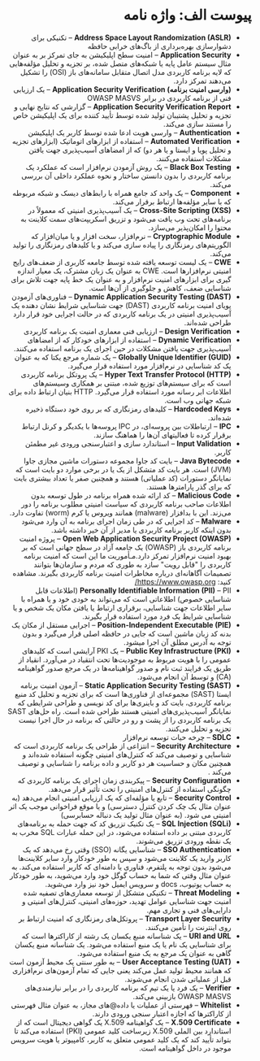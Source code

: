 <div dir="rtl" markdown="1">

# پیوست الف: واژه نامه

- **Address Space Layout Randomization (ASLR)** – تکنیکی برای دشوارسازی بهره‌برداری از باگ‌های خرابی حافظه
- **Application Security** – 
امنیت سطح اپلیکیشن به جای تمرکز بر به عنوان مثال سیستم عامل پایه یا شبکه‌های متصل شده، بر تجزیه و تحلیل مؤلفه‌هایی که لایه برنامه کاربردی مدل اتصال متقابل سامانه‌های باز (OSI) را تشکیل می‌دهند تمرکز دارد.
- **(وارسی امنیت برنامه) Application Security Verification** – یک ارزیابی فنی از برنامه کاربردی در برابر OWASP MASVS
- **Application Security Verification Report** – گزارشی که نتایج نهایی و تجزیه و تحلیل پشتیبان تولید شده توسط تأیید کننده برای یک اپلیکیشن خاص را مستند سازی می‌کند.
- **Authentication** – وارسی هویت ادعا شده توسط کاربر یک اپلیکیشن
- **Automated Verification** – 
استفاده از ابزارهای اتوماتیک (ابزارهای تجزیه و تحلیل پویا و ایستا و یا هر دو) که از امضاهای آسیب‌پذیری جهت یافتن مشکلات استفاده می‌کنند.
- **Black Box Testing** – یک روش آزمودن نرم‌افزار است که عملکرد یک برنامه کاربردی را بدون دانستن ساختار و نحوه عملکرد داخلی آن بررسی می‌کند.
- **Component** – یک واحد کد جامع همراه با رابط‌های دیسک و شبکه مربوطه که با سایر مؤلفه‌ها ارتباط برقرار می‌کند.
- **Cross-Site Scripting (XSS)** – یک آسیب‌پذیری امنیتی که معمولاً در برنامه‌های تحت وب یافت می‌شود و تزریق اسکریپت‌های سمت کلاینت به محتوا را امکان‌پذیر می‌سازد.
- **Cryptographic Module** – نرم‌افزار، سخت افزار و یا میان‌افزار که الگوریتم‌های رمزنگاری را پیاده سازی می‌کند و یا کلید‌های رمزنگاری را تولید می‌کند.
- **CWE** –  یک لیست توسعه یافته شده توسط جامعه کاربری از ضعف‌های رایج امنیتی نرم‌افزارها است. CWE به عنوان یک زبان مشترک، یک معیار اندازه گیری برای ابزارهای امنیت نرم‌افزار و به عنوان یک خط پایه جهت تلاش برای شناسایی ضعف، کاهش و جلوگیری از آن‌ها است.
- **Dynamic Application Security Testing (DAST)** – 
فناوری‌های آزمودن پویای امنیت برنامه کاربردی (DAST) جهت شناسایی شرایط نشان دهنده یک آسیب‌پذیری امنیتی در یک برنامه کاربردی که در حالت اجرایی خود قرار دارد طراحی شده‌اند.
- **Design Verification** – ارزیابی فنی معماری امنیت یک برنامه کاربردی
- **Dynamic Verification** – استفاده از ابزارهای خودکار که از امضاهای آسیب‌پذیری جهت یافتن مشکلات در حین اجرای یک برنامه استفاده می‌کنند.
- **Globally Unique Identifier (GUID)** – یک شماره مرجع یکتا که به عنوان یک کد شناسایی در نرم‌افزار مورد استفاده قرار می‌گیرد.
- **Hyper Text Transfer Protocol (HTTP)** – 
یک پروتکل برنامه کاربردی است که برای سیستم‌های توزیع شده، مبتنی بر همکاری وسیستم‌های اطلاعات ابر رسانه مورد استفاده قرار می‌گیرد. HTTP بنیان ارتباط داده برای شبکه جهانی وب است.
- **Hardcoded Keys** – کلیدهای رمزنگاری که بر روی خود دستگاه ذخیره شده‌اند. 
- **IPC** – ارتباطلات بین پروسه‌ای، در IPC پروسه‌ها با یکدیگر و کرنل ارتباط برقرار کرده تا فعالیتهای آن‌ها را هماهنگ سازند. 
- **Input Validation** – استاندارد سازی و اعتبارسنجی ورودی غیر مطمئن کاربر.
- **Java Bytecode** – 
بایت کد جاوا مجموعه دستورات ماشین مجازی جاوا (JVM) است. هر بایت کد متشکل از یک یا در برخی موارد دو بایت است که نمایانگر دستورات (کد عملیاتی) هستند و همچنین صفر یا تعداد بیشتری بایت که برای گذر پارامترها هستند.
- **Malicious Code** – 
کد ارائه شده همراه برنامه در طول توسعه بدون اطلاعات صاحب برنامه کاربردی که سیاست امنیتی مطلوب برنامه را دور می‌زند. این با بدافزار (malware) همانند ویروس یا کرم (worm) تفاوت دارد.
- **Malware** – کد اجرایی که در طی زمان اجرای برنامه به آن وارد می‌شود بدون اینکه کاربر برنامه کاربردی یا مدیر از آن خیر داشته باشد.
- **Open Web Application Security Project (OWASP)** – پروژه امنیت برنامه کاربردی باز (OWASP) یک جامعه آزاد در سطح جهانی است که بر بهبود امنیت نرم‌افزار تمرکز دارد.مـأموریت ما این است که امنیت برنامه کاربردی را "قابل رویت" سازد به طوری که مردم و سازمان‌ها بتوانند تصمیمات آگاهانه‌ای درباره مخاطرات امنیت برنامه کاربردی بگیرند. مشاهده کنید: <https://www.owasp.org/>
- **Personally Identifiable Information (PII)** – 
PII (اطلاعات قابل شناسایی خصوص) اطلاعاتی است که می‌تواند به خودی خود و یا همراه با سایر اطلاعات جهت شناسایی، برقراری ارتباط یا یافتن مکان یک شخص و یا شناسایی شرایط یک فرد مورد استفاده قرار بگیرند.
- **Position-Independent Executable (PIE)** – اجرایی مستقل از مکان یک بدنه کد زبان ماشین است که جایی در حافظه اصلی قرار می‌گیرد و بدون توجه به آدرس مطلق آن اجرا می‎شود.
- **Public Key Infrastructure (PKI)** – 
یک PKI آرایشی است که کلیدهای عمومی را با هویت مربوط به موجودیت‌ها تحت انتقیاد در می‌آورد. انقیاد از طریق یک فرایند ثبت نام و صدور گواهینامه‌ها در یک مرجع صدور گواهینامه (CA) و توسط آن انجام می‌شود.
- **Static Application Security Testing (SAST)** – آزمون امنیت برنامه ایستا (SAST) مجموعه‌ای از فناوری‌ها است که برای تجزیه و تحلیل کد منبع برنامه کاربردی، بایت کد و باینری‌ها برای کد نویسی و طراحی شرایطی که نمایانگر آسیب‌پذیری‌های امنیتی هستند طراحی شده است. راه حل‌های SAST یک برنامه کاربردی را از پشت و رو در حالتی که برنامه در حال اجرا نیست تجزیه و تحلیل می‌کنند.
- **SDLC** – چرخه حیات توسعه نرم‌افزار
- **Security Architecture** – 
انتزاعی از طراحی یک برنامه کاربردی است که شناسایی و توصیف می‌کند که کنترل‌های امنیتی چگونه استفاده شده‌اند و همچنین مکان و حساسیت هر دو کاربر و داده برنامه را شناسایی و توصیف می‌کند .
- **Security Configuration** – پیکربندی زمان اجرای یک برنامه کاربردی که چگونگی استفاده از کنترل‌های امنیتی را تحت تأثیر قرار می‌دهد.
- **Security Control** – 
تابع یا مؤلفه‌ای که یک ارزیابی امنیتی انجام می‌دهد (به عنوان مثال یک چک کردن کنترل دسترسی) و یا موقع فراخوانی موجب یک اثر امنیتی می شود. (به عنوان مثال تولید یک دنباله حسابرسی)
- **SQL Injection (SQLi)** – 
یک تکنیک تزریق کد که جهت حمله به برنامه‌های کاربردی مبتنی بر داده استفاده می‌شود، در این حمله عبارات SQL مخرب به یک نقطه ورودی تزریق می‌شوند.
- **SSO Authentication** – 
شناسایی یگانه (SSO) وقتی رخ می‌دهد که یک کاربر وارید یک کلاینت می‌شود و سپس به طور خودکار وارد سایر کلاینت‌ها می‌شود بدون توجه به پلتفرم، فناوری یا دامنه‌ای که کاربر استفاده می‌کند. به عنوان مثال وقتی که شما به حساب گوگل خود وارد می‌شوید، به طور خودکار به حساب یوتیوب، docs و سرویس ایمیل خود نیز وارد می‌شوید.
- **Threat Modeling** – 
تکنیکی متشکل از توسعه معماری‌های تصفیه شده امنیت جهت شناسایی عوامل تهدید، حوزه‌های امنیتی، کنترل‌های امنیتی و دارایی‌های فنی و تجاری مهم.
- **Transport Layer Security** – پروتکل‌های رمزنگاری که امنیت ارتباط بر روی اینترنت را تأمین می‌کنند.
- **URI and URL** – 
یک شناسانه منبع یکسان یک رشته از کاراکترها است که برای شناسایی یک نام یا یک منبع استفاده می‌شود. یک شناسانه منبع یکسان گاهی به عنوان یک مرجع به یک منبع استفاده می‌شود.
- **User Acceptance Testing (UAT)** – 
به طور سنتی یک محیط آزمون است که همانند محیط تولید عمل می‌کند یعنی جایی که تمام آزمون‌های نرم‌افزاری قبل از عملیاتی شدن انجام می‌شوند.
- **Verifier** – یک فرد یا یک تیم که برنامه کاربردی را در برابر نیازمندی‌های OWASP MASVS بازبینی می‌کند.
- **Whitelist** – فهرستی از عملیات یا داده@های مجاز، به عنوان مثال فهرستی از کاراکترها که اجازه اعتبار سنجی ورودی دارند.
- **X.509 Certificate** – یک گواهینامه X.509 یک گواهی دیجیتال است که از استاندارد بین الملی X.509 زیرساخت کلید عمومی (PKI) استفاده می‌کند تا بتواند تأیید کند که یک کلید عمومی متعلق به کاربر، کامپیوتر یا هویت سرویس موجود در داخل گواهینامه است.
</div>
